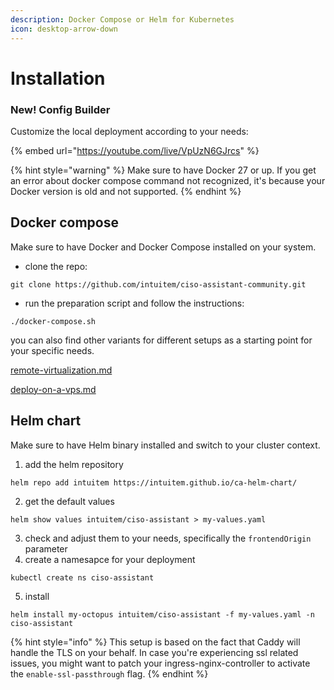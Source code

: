 ```yaml
---
description: Docker Compose or Helm for Kubernetes
icon: desktop-arrow-down
---
```


# Installation



### New! Config Builder

Customize the local deployment according to your needs:

{% embed url="https://youtube.com/live/VpUzN6GJrcs" %}



{% hint style="warning" %}
Make sure to have Docker 27 or up. If you get an error about docker compose command not recognized, it's because your Docker version is old and not supported.
{% endhint %}

## Docker compose



Make sure to have Docker and Docker Compose installed on your system.

* clone the repo:&#x20;

`git clone https://github.com/intuitem/ciso-assistant-community.git`

* run the preparation script and follow the instructions:

`./docker-compose.sh`



you can also find other variants for different setups as a starting point for your specific needs.

[remote-virtualization.md](../deployment/remote-virtualization.md "mention")

[deploy-on-a-vps.md](../deployment/deploy-on-a-vps.md "mention")

## Helm chart



Make sure to have Helm binary installed and switch to your cluster context.



1. add the helm repository

`helm repo add intuitem https://intuitem.github.io/ca-helm-chart/`

2. get the default values&#x20;

`helm show values intuitem/ciso-assistant > my-values.yaml`

3. check and adjust them to your needs, specifically the `frontendOrigin` parameter&#x20;
4. create a namesapce for your deployment&#x20;

`kubectl create ns ciso-assistant`

5. install&#x20;

`helm install my-octopus intuitem/ciso-assistant -f my-values.yaml -n ciso-assistant`



{% hint style="info" %}
This setup is based on the fact that Caddy will handle the TLS on your behalf. In case you're experiencing ssl related issues, you might want to patch your ingress-nginx-controller to activate the `enable-ssl-passthrough` flag.
{% endhint %}
